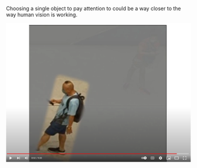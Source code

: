 Choosing a single object to pay attention to could be a way closer to the way human vision is working.

[![IMAGE ALT TEXT HERE](screenshot.png)](https://www.youtube.com/watch?v=_khyOHxm7Ws&ab_channel=ManSo)
